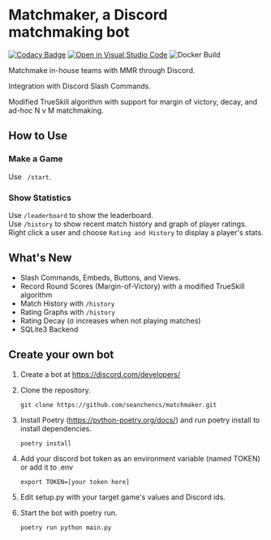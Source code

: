 # Matchmaker, a Discord matchmaking bot

[![Codacy Badge](https://api.codacy.com/project/badge/Grade/93e0557bd829414b99824b19c2cbf844)](https://app.codacy.com/gh/seanchencs/matchmaker?utm_source=github.com&utm_medium=referral&utm_content=seanchencs/matchmaker&utm_campaign=Badge_Grade_Settings) [![Open in Visual Studio Code](https://open.vscode.dev/badges/open-in-vscode.svg)](https://open.vscode.dev/organization/repository) ![Docker Build](https://github.com/seanchencs/matchmaker/actions/workflows/docker-image.yml/badge.svg)


Matchmake in-house teams with MMR through Discord.

Integration with Discord Slash Commands.

Modified TrueSkill algorithm with support for margin of victory, decay, and ad-hoc N v M matchmaking.

## How to Use

### Make a Game
Use ``` /start```.  

### Show Statistics
Use ```/leaderboard``` to show the leaderboard.  
Use ```/history``` to show recent match history and graph of player ratings.  
Right click a user and choose ```Rating and History``` to display a player's stats.

## What's New
* Slash Commands, Embeds, Buttons, and Views.
* Record Round Scores (Margin-of-Victory) with a modified TrueSkill algorithm
* Match History with ```/history```
* Rating Graphs with ```/history```
* Rating Decay (σ increases when not playing matches)
* SQLite3 Backend

## Create your own bot
1. Create a bot at https://discord.com/developers/

2. Clone the repository.
    ```
    git clone https://github.com/seanchencs/matchmaker.git
    ```
3. Install Poetry (https://python-poetry.org/docs/) and run poetry install to install dependencies.
    ```
    poetry install
    ```
4. Add your discord bot token as an environment variable (named TOKEN) or add it to .env
    ```
    export TOKEN=[your token here]
    ```
5. Edit setup.py with your target game's values and Discord ids.
6. Start the bot with poetry run.
    ```
    poetry run python main.py
    ``` 